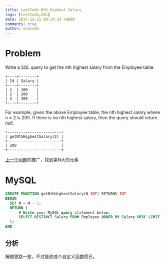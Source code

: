 ```yaml
---
title: LeetCode Nth Highest Salary
tags: [LeetCode,SQL]
date: 2017-12-21 09:14:24 +0800
comments: true
author: onecode
---
```

# Problem

Write a SQL query to get the nth highest salary from the Employee table.

```
+----+--------+
| Id | Salary |
+----+--------+
| 1  | 100    |
| 2  | 200    |
| 3  | 300    |
+----+--------+
```
For example, given the above Employee table, the nth highest salary where n = 2 is 200. If there is no nth highest salary, then the query should return null.
```
+------------------------+
| getNthHighestSalary(2) |
+------------------------+
| 200                    |
+------------------------+
```
[上一个问题][1]的推广，找到第N大的元素
<!--break-->

# MySQL

``` sql
CREATE FUNCTION getNthHighestSalary(N INT) RETURNS INT
BEGIN
  SET N = N - 1;
  RETURN (
      # Write your MySQL query statement below.
      SELECT DISTINCT Salary FROM Employee ORDER BY Salary DESC LIMIT 1 OFFSET N
  );
END

```

## 分析

解题思路一致，不过是改成个自定义函数而已。


  [1]: http://www.coderli.com/leetcode-second-highest-salary/